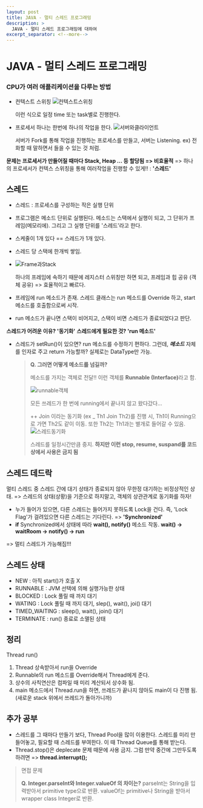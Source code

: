 ```yaml
---
layout: post
title: JAVA - 멀티 스레드 프로그래밍
description: >
  JAVA - 멀티 스레드 프로그래밍에 대하여
excerpt_separator: <!--more-->
---
```


<!--more-->

# JAVA - 멀티 스레드 프로그래밍

### CPU가 여러 애플리케이션을 다루는 방법

- 컨텍스트 스위칭
  ![컨텍스트스위칭](https://user-images.githubusercontent.com/27988544/63760464-4fefb700-c8fa-11e9-8293-225ad0b70b52.jpg)

  이런 식으로 일정 time 또는 task별로 진행한다.

- 프로세서 하나는 한번에 하나의 작업을 한다.
  ![서버와클라이언트](https://user-images.githubusercontent.com/27988544/63761005-5a5e8080-c8fb-11e9-9879-a4fab9187bc5.jpg)

  서버가 Fork를 통해 작업을 진행하는 프로세스를 만들고, 서버는 Listening.
  ex) 전화할 때 말하면서 들을 수 있는 것 처럼.

<b>문제는 프로세서가 만들어질 때마다 Stack, Heap ... 등 할당됨 => 비효율적</b>
=> 하나의 프로세서가 컨텍스 스위칭을 통해 여러작업을 진행할 수 있게!! : <b>'스레드'</b>

## 스레드

- 스레드 : 프로세스를 구성하는 작은 실행 단위

- 프로그램은 메소드 단위로 실행된다. 메소드는 스택에서 실행이 되고, 그 단위가 프레임(메모리에).
  그리고 그 실행 단위를 '스레드'라고 한다.

- 스케줄이 1개 있다 == 스레드가 1개 있다.

- 스레드 당 스택에 한개씩 쌓임.

- ![Frame과Stack](https://user-images.githubusercontent.com/27988544/63761558-541cd400-c8fc-11e9-8a8b-b4640884ab06.jpg)

  하나의 프레임에 속하기 때문에 레지스터 스위칭만 하면 되고, 프레임과 힙 공유 (객체 공유)
  => 효율적이고 빠르다.

- 프레임에 run 메소드가 존재.
  스레드 클래스는 run 메소드를 Override 하고, start 메소드를 호출함으로써 시작.

- run 메소드가 끝나면 스택이 비어지고, 스택이 비면 스레드가 종료되었다고 판단.

<b>스레드가 어려운 이유? '동기화'</b>
<b>스레드에게 필요한 것? 'run 메소드'</b>

- 스레드가 setRun()이 있으면? run 메소드를 수정하기 편하다.
  그런데, <em><b>메소드</b></em> 자체를 인자로 주고 return 가능할까? 실제로는 DataType만 가능.

  ><b>Q. 그러면 어떻게 메소드를 넘길까?</b>
  >
  >메소드를 가지는 객체로 전달!!
  >이런 객체를 <b>Runnable (Interface)</b>라고 함.
  >
  >![runnable객체](https://user-images.githubusercontent.com/27988544/63762520-e07bc680-c8fd-11e9-98a3-e1abaaaa8237.jpg)
  >
  >
  >모든 쓰레드가 한 번에 running에서 끝나지 않고 왔다갔다...
  >
  >++ Join 이라는 동기화 (ex _ Th1 Join Th2)를 진행 시, Th1이 Running으로 가면 Th2도 같이 이동. 또한 Th2는 Th1과는 별개로 들어갈 수 있음.
  >![스레드동기화](https://user-images.githubusercontent.com/27988544/63762881-96471500-c8fe-11e9-8daf-b2626ae9826c.jpg)
  >
  >스레드를 일정시간만큼 중지. <b>하지만 이런 stop, resume, suspand를 코드 상에서 사용은 금지 됨</b>

## 스레드 데드락

멀티 스레드 중 스레드 간에 대기 상태가 종료되지 않아 무한정 대기하는 비정상적인 상태.
=> 스레드의 상태(상황)을 기준으로 하지말고, 객체의 상관관계로 동기화를 하자!

- 누가 들어가 있으면, 다른 스레드는 들어가지 못하도록 Lock을 건다.
  즉, 'Lock Flag'가 걸려있으면 다른 스레드는 기다린다. => <b>'Synchronized'</b>
- <b>if</b> Synchronized에서 상태에 따라 <b>wait(), notify()</b> 메소드 작동.
  <b>wait() -> waitRoom -> notify() -> run</b>

=> 멀티 스레드가 가능해짐!!!

## 스레드 상태

- NEW : 아직 start()가 호출 X
- RUNNABLE : JVM 선택에 의해 실행가능한 상태
- BLOCKED : Lock 풀릴 때 까지 대기
- WATING : Lock 풀릴 때 까지 대기, slep(), wait(), joi() 대기
- TIMED_WAITING : sleep(), wait(), join() 대기
- TERMINATE : run() 종료로 소멸된 상태

## 정리

Thread run()

1. Thread 상속받아서 run을 Override
2. Runnable의 run 메소드를 Override해서 Thread에게 준다.
3. 상수의 사칙연산은 컴파일 때 미리 계산되서 상수화 됨.
4. main 메소드에서 Thread.run을 하면, 쓰레드가 끝나지 않아도 main이 다 진행 됨.
   (새로운 stack 위에서 쓰레드가 돌아가니까)

## 추가 공부

- 스레드를 그 때마다 만들기 보다, Thread Pool을 많이 이용한다. 스레드를 미리 만들어놓고, 필요할 때 스레드를 부여한다. 이 때 Thread Queue를 통해 받는다.
- Thread.stop()은 deplecate 문제 때문에 사용 금지. 그럼 만약 중간에 그만두도록 하려면
  => <b>thread.interrupt();</b>

>면접 문제
>
><b>Q. Integer.parseInt와 Integer.valueOf 의 차이는?</b>
>parseInt는 String을 입력받아서 primitive type으로 반환.
>valueOf는 primitive나 String을 받아서 wrapper class Integer로 반환.

